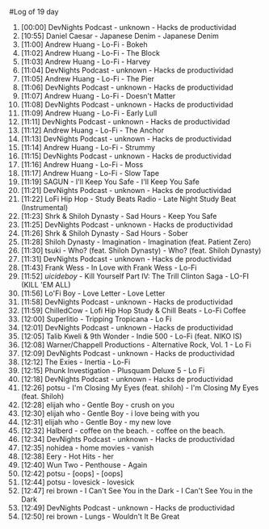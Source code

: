 #Log of 19 day

1. [00:00] DevNights Podcast - unknown - Hacks de productividad
1. [10:55] Daniel Caesar - Japanese Denim - Japanese Denim
1. [11:00] Andrew Huang - Lo-Fi - Bokeh
1. [11:02] Andrew Huang - Lo-Fi - The Block
1. [11:03] Andrew Huang - Lo-Fi - Harvey
1. [11:04] DevNights Podcast - unknown - Hacks de productividad
1. [11:05] Andrew Huang - Lo-Fi - The Pier
1. [11:06] DevNights Podcast - unknown - Hacks de productividad
1. [11:07] Andrew Huang - Lo-Fi - Doesn't Matter
1. [11:08] DevNights Podcast - unknown - Hacks de productividad
1. [11:09] Andrew Huang - Lo-Fi - Early Lull
1. [11:11] DevNights Podcast - unknown - Hacks de productividad
1. [11:12] Andrew Huang - Lo-Fi - The Anchor
1. [11:13] DevNights Podcast - unknown - Hacks de productividad
1. [11:14] Andrew Huang - Lo-Fi - Strummy
1. [11:15] DevNights Podcast - unknown - Hacks de productividad
1. [11:16] Andrew Huang - Lo-Fi - Moss
1. [11:17] Andrew Huang - Lo-Fi - Slow Tape
1. [11:19] SAGUN - I'll Keep You Safe - I'll Keep You Safe
1. [11:21] DevNights Podcast - unknown - Hacks de productividad
1. [11:22] LoFi Hip Hop - Study Beats Radio - Late Night Study Beat (Instrumental)
1. [11:23] Shrk & Shiloh Dynasty - Sad Hours - Keep You Safe
1. [11:25] DevNights Podcast - unknown - Hacks de productividad
1. [11:26] Shrk & Shiloh Dynasty - Sad Hours - Sober
1. [11:28] Shiloh Dynasty - Imagination - Imagination (feat. Patient Zero)
1. [11:30] tsuki - Who? (feat. Shiloh Dynasty) - Who? (feat. Shiloh Dynasty)
1. [11:31] DevNights Podcast - unknown - Hacks de productividad
1. [11:43] Frank Wess - In Love with Frank Wess - Lo-Fi
1. [11:52] $uicideboy$ - Kill Yourself Part IV: The Trill Clinton Saga - LO-FI (KILL 'EM ALL)
1. [11:56] Lo'Fi Boy - Love Letter - Love Letter
1. [11:58] DevNights Podcast - unknown - Hacks de productividad
1. [11:59] ChilledCow - Lofi Hip Hop Study & Chill Beats - Lo-Fi Coffee
1. [12:00] Superlitio - Tripping Tropicana - Lo Fi
1. [12:01] DevNights Podcast - unknown - Hacks de productividad
1. [12:05] Talib Kweli & 9th Wonder - Indie 500 - Lo-Fi (feat. NIKO IS)
1. [12:08] Warner/Chappell Productions - Alternative Rock, Vol. 1 - Lo Fi
1. [12:09] DevNights Podcast - unknown - Hacks de productividad
1. [12:12] The Exies - Inertia - Lo-Fi
1. [12:15] Phunk Investigation - Plusquam Deluxe 5 - Lo Fi
1. [12:18] DevNights Podcast - unknown - Hacks de productividad
1. [12:26] potsu - I'm Closing My Eyes (feat. shiloh) - I'm Closing My Eyes (feat. Shiloh)
1. [12:28] elijah who - Gentle Boy - crush on you
1. [12:30] elijah who - Gentle Boy - i love being with you
1. [12:31] elijah who - Gentle Boy - my new love
1. [12:32] Halberd - coffee on the beach. - coffee on the beach.
1. [12:34] DevNights Podcast - unknown - Hacks de productividad
1. [12:35] nohidea - home movies - vanish
1. [12:38] Eery - Hot Hits - her
1. [12:40] Wun Two - Penthouse - Again
1. [12:42] potsu - [oops] - [oops]
1. [12:44] potsu - lovesick - lovesick
1. [12:47] rei brown - I Can't See You in the Dark - I Can't See You in the Dark
1. [12:49] DevNights Podcast - unknown - Hacks de productividad
1. [12:50] rei brown - Lungs - Wouldn't It Be Great
